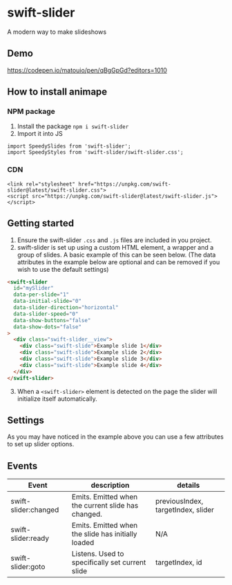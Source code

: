 # swift-slider
A modern way to make slideshows

## Demo
https://codepen.io/matouio/pen/qBgGpGd?editors=1010

## How to install animape

### NPM package

1.  Install the package `npm i swift-slider`
2.  Import it into JS
```
import SpeedySlides from 'swift-slider';
import SpeedyStyles from 'swift-slider/swift-slider.css';
```

### CDN
```
<link rel="stylesheet" href="https://unpkg.com/swift-slider@latest/swift-slider.css">
<script src="https://unpkg.com/swift-slider@latest/swift-slider.js"></script>
```

## Getting started

1. Ensure the swift-slider `.css` and `.js` files are included in you project.
2. swift-slider is set up using a custom HTML element, a wrapper and a group of slides. A basic example of this can be seen below. (The data attributes in the example below are optional and can be removed if you wish to use the default settings)

```html
<swift-slider
  id="mySlider"
  data-per-slide="1"
  data-initial-slide="0"
  data-slider-direction="horizontal"
  data-slider-speed="0"
  data-show-buttons="false"
  data-show-dots="false"
>
  <div class="swift-slider__view">
    <div class="swift-slide">Example slide 1</div>
    <div class="swift-slide">Example slide 2</div>
    <div class="swift-slide">Example slide 3</div>
    <div class="swift-slide">Example slide 4</div>
  </div>
</swift-slider>
```

3. When a `<swift-slider>` element is detected on the page the slider will initialize itself automatically.

## Settings
As you may have noticed in the example above you can use a few attributes to set up slider options.

## Events

| Event                   	| description                                        	| details                           	|
|-------------------------	|----------------------------------------------------	|-----------------------------------	|
| swift-slider:changed     	| Emits. Emitted when the current slide has changed. 	| previousIndex, targetIndex, slider 	|
| swift-slider:ready 	| Emits. Emitted when the slide has initially loaded 	| N/A                               	|
| swift-slider:goto        	| Listens. Used to specifically set current slide     	| targetIndex, id                             	|

